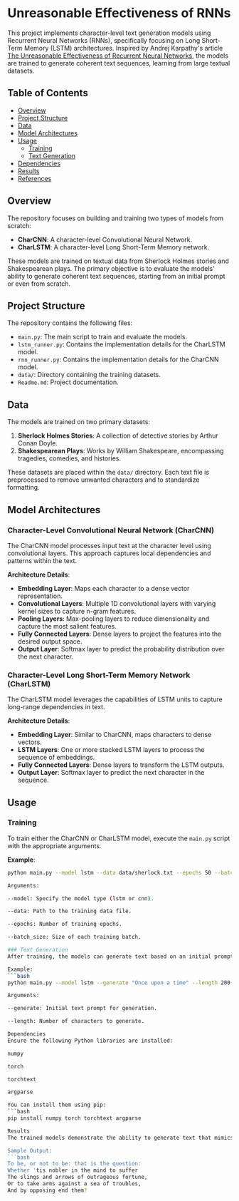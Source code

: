 # Unreasonable Effectiveness of RNNs

This project implements character-level text generation models using Recurrent Neural Networks (RNNs), specifically focusing on Long Short-Term Memory (LSTM) architectures. Inspired by Andrej Karpathy's article [The Unreasonable Effectiveness of Recurrent Neural Networks](https://karpathy.github.io/2015/05/21/rnn-effectiveness/), the models are trained to generate coherent text sequences, learning from large textual datasets.

## Table of Contents

- [Overview](#overview)
- [Project Structure](#project-structure)
- [Data](#data)
- [Model Architectures](#model-architectures)
- [Usage](#usage)
  - [Training](#training)
  - [Text Generation](#text-generation)
- [Dependencies](#dependencies)
- [Results](#results)
- [References](#references)

## Overview

The repository focuses on building and training two types of models from scratch:

- **CharCNN**: A character-level Convolutional Neural Network.
- **CharLSTM**: A character-level Long Short-Term Memory network.

These models are trained on textual data from Sherlock Holmes stories and Shakespearean plays. The primary objective is to evaluate the models' ability to generate coherent text sequences, starting from an initial prompt or even from scratch.

## Project Structure

The repository contains the following files:

- `main.py`: The main script to train and evaluate the models.
- `lstm_runner.py`: Contains the implementation details for the CharLSTM model.
- `rnn_runner.py`: Contains the implementation details for the CharCNN model.
- `data/`: Directory containing the training datasets.
- `Readme.md`: Project documentation.

## Data

The models are trained on two primary datasets:

1. **Sherlock Holmes Stories**: A collection of detective stories by Arthur Conan Doyle.
2. **Shakespearean Plays**: Works by William Shakespeare, encompassing tragedies, comedies, and histories.

These datasets are placed within the `data/` directory. Each text file is preprocessed to remove unwanted characters and to standardize formatting.

## Model Architectures

### Character-Level Convolutional Neural Network (CharCNN)

The CharCNN model processes input text at the character level using convolutional layers. This approach captures local dependencies and patterns within the text.

**Architecture Details**:

- **Embedding Layer**: Maps each character to a dense vector representation.
- **Convolutional Layers**: Multiple 1D convolutional layers with varying kernel sizes to capture n-gram features.
- **Pooling Layers**: Max-pooling layers to reduce dimensionality and capture the most salient features.
- **Fully Connected Layers**: Dense layers to project the features into the desired output space.
- **Output Layer**: Softmax layer to predict the probability distribution over the next character.

### Character-Level Long Short-Term Memory Network (CharLSTM)

The CharLSTM model leverages the capabilities of LSTM units to capture long-range dependencies in text.

**Architecture Details**:

- **Embedding Layer**: Similar to CharCNN, maps characters to dense vectors.
- **LSTM Layers**: One or more stacked LSTM layers to process the sequence of embeddings.
- **Fully Connected Layers**: Dense layers to transform the LSTM outputs.
- **Output Layer**: Softmax layer to predict the next character in the sequence.

## Usage

### Training

To train either the CharCNN or CharLSTM model, execute the `main.py` script with the appropriate arguments.

**Example**:

```bash
python main.py --model lstm --data data/sherlock.txt --epochs 50 --batch_size 64

Arguments:

--model: Specify the model type (lstm or cnn).

--data: Path to the training data file.

--epochs: Number of training epochs.

--batch_size: Size of each training batch.

### Text Generation
After training, the models can generate text based on an initial prompt. Use the main.py script with the --generate flag.

Example:
```bash
python main.py --model lstm --generate "Once upon a time" --length 200

Arguments:

--generate: Initial text prompt for generation.

--length: Number of characters to generate.

Dependencies
Ensure the following Python libraries are installed:

numpy

torch

torchtext

argparse

You can install them using pip:
```bash
pip install numpy torch torchtext argparse

Results
The trained models demonstrate the ability to generate text that mimics the style and structure of the training data. For instance, after training on Shakespearean plays, the CharLSTM model can produce outputs resembling Shakespeare's writing style, complete with archaic language and iambic pentameter.

Sample Output:
```bash
To be, or not to be: that is the question:
Whether 'tis nobler in the mind to suffer
The slings and arrows of outrageous fortune,
Or to take arms against a sea of troubles,
And by opposing end them?

